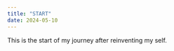 ```yaml
---
title: "START"
date: 2024-05-10
---
```


This is the start of my journey after reinventing my self.

